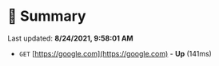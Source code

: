 # 📖 Summary
Last updated: **8/24/2021, 9:58:01 AM**

- `GET` [https://google.com](https://google.com) - **Up** (141ms)
